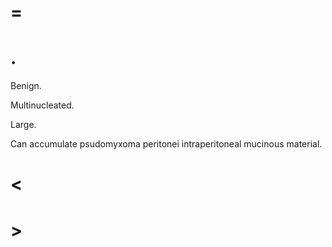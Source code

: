 # =

# .

Benign.

Multinucleated.

Large.

Can accumulate psudomyxoma peritonei intraperitoneal mucinous material.

# <

# >

